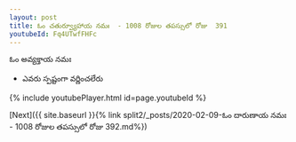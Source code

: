 ```yaml
---
layout: post
title: ఓం చతుర్వ్యూహాయ నమః  - 1008 రోజుల తపస్సులో రోజు  391
youtubeId: Fq4UTwfFHFc
---
```

 
 
 ఓం అవ్యక్తాయ నమః  
 
 -  ఎవరు స్పష్టంగా వర్ణించలేరు 
 
  
 
  
 
 
 
 
 
 


{% include youtubePlayer.html id=page.youtubeId %}
 
[Next]({{ site.baseurl }}{% link  split2/_posts/2020-02-09-ఓం దారుణాయ నమః  - 1008 రోజుల తపస్సులో రోజు  392.md%})
 

